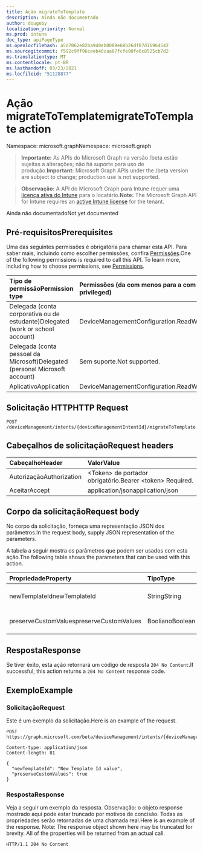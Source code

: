 ```yaml
---
title: Ação migrateToTemplate
description: Ainda não documentado
author: dougeby
localization_priority: Normal
ms.prod: intune
doc_type: apiPageType
ms.openlocfilehash: a5d7062e82ba940eb0089e68b26df07d16964542
ms.sourcegitcommit: f592c9ff96ceeb40caa67fcfe90fe6c8525cb7d2
ms.translationtype: MT
ms.contentlocale: pt-BR
ms.lasthandoff: 03/23/2021
ms.locfileid: "51128877"
---
```

# <a name="migratetotemplate-action"></a><span data-ttu-id="de13f-103">Ação migrateToTemplate</span><span class="sxs-lookup"><span data-stu-id="de13f-103">migrateToTemplate action</span></span>

<span data-ttu-id="de13f-104">Namespace: microsoft.graph</span><span class="sxs-lookup"><span data-stu-id="de13f-104">Namespace: microsoft.graph</span></span>

> <span data-ttu-id="de13f-105">**Importante:** As APIs do Microsoft Graph na versão /beta estão sujeitas a alterações; não há suporte para uso de produção.</span><span class="sxs-lookup"><span data-stu-id="de13f-105">**Important:** Microsoft Graph APIs under the /beta version are subject to change; production use is not supported.</span></span>

> <span data-ttu-id="de13f-106">**Observação:** A API do Microsoft Graph para Intune requer uma [licença ativa do Intune](https://go.microsoft.com/fwlink/?linkid=839381) para o locatário.</span><span class="sxs-lookup"><span data-stu-id="de13f-106">**Note:** The Microsoft Graph API for Intune requires an [active Intune license](https://go.microsoft.com/fwlink/?linkid=839381) for the tenant.</span></span>

<span data-ttu-id="de13f-107">Ainda não documentado</span><span class="sxs-lookup"><span data-stu-id="de13f-107">Not yet documented</span></span>

## <a name="prerequisites"></a><span data-ttu-id="de13f-108">Pré-requisitos</span><span class="sxs-lookup"><span data-stu-id="de13f-108">Prerequisites</span></span>
<span data-ttu-id="de13f-p101">Uma das seguintes permissões é obrigatória para chamar esta API. Para saber mais, incluindo como escolher permissões, confira [Permissões](/graph/permissions-reference).</span><span class="sxs-lookup"><span data-stu-id="de13f-p101">One of the following permissions is required to call this API. To learn more, including how to choose permissions, see [Permissions](/graph/permissions-reference).</span></span>

|<span data-ttu-id="de13f-111">Tipo de permissão</span><span class="sxs-lookup"><span data-stu-id="de13f-111">Permission type</span></span>|<span data-ttu-id="de13f-112">Permissões (da com menos para a com mais privilégios)</span><span class="sxs-lookup"><span data-stu-id="de13f-112">Permissions (from least to most privileged)</span></span>|
|:---|:---|
|<span data-ttu-id="de13f-113">Delegada (conta corporativa ou de estudante)</span><span class="sxs-lookup"><span data-stu-id="de13f-113">Delegated (work or school account)</span></span>|<span data-ttu-id="de13f-114">DeviceManagementConfiguration.ReadWrite.All</span><span class="sxs-lookup"><span data-stu-id="de13f-114">DeviceManagementConfiguration.ReadWrite.All</span></span>|
|<span data-ttu-id="de13f-115">Delegada (conta pessoal da Microsoft)</span><span class="sxs-lookup"><span data-stu-id="de13f-115">Delegated (personal Microsoft account)</span></span>|<span data-ttu-id="de13f-116">Sem suporte.</span><span class="sxs-lookup"><span data-stu-id="de13f-116">Not supported.</span></span>|
|<span data-ttu-id="de13f-117">Aplicativo</span><span class="sxs-lookup"><span data-stu-id="de13f-117">Application</span></span>|<span data-ttu-id="de13f-118">DeviceManagementConfiguration.ReadWrite.All</span><span class="sxs-lookup"><span data-stu-id="de13f-118">DeviceManagementConfiguration.ReadWrite.All</span></span>|

## <a name="http-request"></a><span data-ttu-id="de13f-119">Solicitação HTTP</span><span class="sxs-lookup"><span data-stu-id="de13f-119">HTTP Request</span></span>
<!-- {
  "blockType": "ignored"
}
-->
``` http
POST /deviceManagement/intents/{deviceManagementIntentId}/migrateToTemplate
```

## <a name="request-headers"></a><span data-ttu-id="de13f-120">Cabeçalhos de solicitação</span><span class="sxs-lookup"><span data-stu-id="de13f-120">Request headers</span></span>
|<span data-ttu-id="de13f-121">Cabeçalho</span><span class="sxs-lookup"><span data-stu-id="de13f-121">Header</span></span>|<span data-ttu-id="de13f-122">Valor</span><span class="sxs-lookup"><span data-stu-id="de13f-122">Value</span></span>|
|:---|:---|
|<span data-ttu-id="de13f-123">Autorização</span><span class="sxs-lookup"><span data-stu-id="de13f-123">Authorization</span></span>|<span data-ttu-id="de13f-124">&lt;Token&gt; de portador obrigatório.</span><span class="sxs-lookup"><span data-stu-id="de13f-124">Bearer &lt;token&gt; Required.</span></span>|
|<span data-ttu-id="de13f-125">Aceitar</span><span class="sxs-lookup"><span data-stu-id="de13f-125">Accept</span></span>|<span data-ttu-id="de13f-126">application/json</span><span class="sxs-lookup"><span data-stu-id="de13f-126">application/json</span></span>|

## <a name="request-body"></a><span data-ttu-id="de13f-127">Corpo da solicitação</span><span class="sxs-lookup"><span data-stu-id="de13f-127">Request body</span></span>
<span data-ttu-id="de13f-128">No corpo da solicitação, forneça uma representação JSON dos parâmetros.</span><span class="sxs-lookup"><span data-stu-id="de13f-128">In the request body, supply JSON representation of the parameters.</span></span>

<span data-ttu-id="de13f-129">A tabela a seguir mostra os parâmetros que podem ser usados com esta ação.</span><span class="sxs-lookup"><span data-stu-id="de13f-129">The following table shows the parameters that can be used with this action.</span></span>

|<span data-ttu-id="de13f-130">Propriedade</span><span class="sxs-lookup"><span data-stu-id="de13f-130">Property</span></span>|<span data-ttu-id="de13f-131">Tipo</span><span class="sxs-lookup"><span data-stu-id="de13f-131">Type</span></span>|<span data-ttu-id="de13f-132">Descrição</span><span class="sxs-lookup"><span data-stu-id="de13f-132">Description</span></span>|
|:---|:---|:---|
|<span data-ttu-id="de13f-133">newTemplateId</span><span class="sxs-lookup"><span data-stu-id="de13f-133">newTemplateId</span></span>|<span data-ttu-id="de13f-134">String</span><span class="sxs-lookup"><span data-stu-id="de13f-134">String</span></span>|<span data-ttu-id="de13f-135">Ainda não documentado</span><span class="sxs-lookup"><span data-stu-id="de13f-135">Not yet documented</span></span>|
|<span data-ttu-id="de13f-136">preserveCustomValues</span><span class="sxs-lookup"><span data-stu-id="de13f-136">preserveCustomValues</span></span>|<span data-ttu-id="de13f-137">Booliano</span><span class="sxs-lookup"><span data-stu-id="de13f-137">Boolean</span></span>|<span data-ttu-id="de13f-138">Ainda não documentado</span><span class="sxs-lookup"><span data-stu-id="de13f-138">Not yet documented</span></span>|



## <a name="response"></a><span data-ttu-id="de13f-139">Resposta</span><span class="sxs-lookup"><span data-stu-id="de13f-139">Response</span></span>
<span data-ttu-id="de13f-140">Se tiver êxito, esta ação retornará um código de resposta `204 No Content`.</span><span class="sxs-lookup"><span data-stu-id="de13f-140">If successful, this action returns a `204 No Content` response code.</span></span>

## <a name="example"></a><span data-ttu-id="de13f-141">Exemplo</span><span class="sxs-lookup"><span data-stu-id="de13f-141">Example</span></span>

### <a name="request"></a><span data-ttu-id="de13f-142">Solicitação</span><span class="sxs-lookup"><span data-stu-id="de13f-142">Request</span></span>
<span data-ttu-id="de13f-143">Este é um exemplo da solicitação.</span><span class="sxs-lookup"><span data-stu-id="de13f-143">Here is an example of the request.</span></span>
``` http
POST https://graph.microsoft.com/beta/deviceManagement/intents/{deviceManagementIntentId}/migrateToTemplate

Content-type: application/json
Content-length: 81

{
  "newTemplateId": "New Template Id value",
  "preserveCustomValues": true
}
```

### <a name="response"></a><span data-ttu-id="de13f-144">Resposta</span><span class="sxs-lookup"><span data-stu-id="de13f-144">Response</span></span>
<span data-ttu-id="de13f-p102">Veja a seguir um exemplo da resposta. Observação: o objeto response mostrado aqui pode estar truncado por motivos de concisão. Todas as propriedades serão retornadas de uma chamada real.</span><span class="sxs-lookup"><span data-stu-id="de13f-p102">Here is an example of the response. Note: The response object shown here may be truncated for brevity. All of the properties will be returned from an actual call.</span></span>
``` http
HTTP/1.1 204 No Content
```




